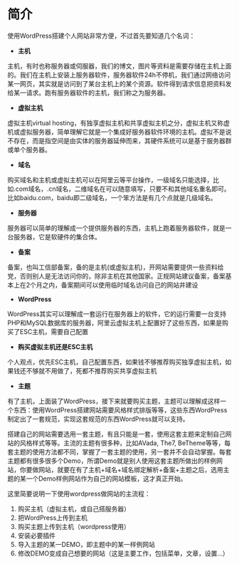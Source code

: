 # 简介

使用WordPress搭建个人网站非常方便，不过首先要知道几个名词：

* **主机**

主机，有时也称服务器或伺服器，我们的博文，图片等资料是需要存储在主机上面的。我们在主机上安装上服务器软件，服务器软件24h不停机，我们通过网络访问某一网页，其实就是访问到了某台主机上的某个资源。软件得到请求信息把资料发给某一请求。跑有服务器软件的主机，我们称之为服务器。

* **虚拟主机**

虚拟主机virtual hosting，有独享虚拟主机和共享虚拟主机之分，虚拟主机又称虚机或虚拟服务器，简单理解它就是一个集成好服务器软件环境的主机。虚拟不是说不存在，而是指空间是由实体的服务器延伸而来，其硬件系统可以是基于服务器群或单个服务器。

* **域名**

购买域名和主机或虚拟主机可以在阿里云等平台操作，一级域名只能选择，比如.com域名，.cn域名，二维域名在可以随意填写，只要不和其他域名重名即可。比如baidu.com，baidu即二级域名，一个笨方法是有几个点就是几级域名。

* **服务器**

服务器可以简单的理解成一个提供服务器的东西，主机上跑着服务器软件，就是一台服务器，它是软硬件的集合体。

* **备案**

备案，也叫工信部备案，备的是主机\(或虚拟主机\)，开网站需要提供一些资料给党，否则别人是无法访问你的，除非主机在其他国家。正规网站建议备案，备案基本上在2个月之内，备案期间可以使用临时域名访问自己的网站并建设

* **WordPress**

WordPress其实可以理解成一套运行在服务器上的软件，它的运行需要一台支持PHP和MySQL数据库的服务器，阿里云虚拟主机上配置好了这些东西，如果是购买了ESC主机，需要自己配置

* **购买虚拟主机还是ESC主机**

个人观点，优先ESC主机，自己配置东西，如果钱不够推荐购买独享虚拟主机，如果钱还不够就不用做了，死都不推荐购买共享虚拟主机

* **主题**

有了主机，上面装了WordPress，接下来就要购买主题，主题可以理解成这样一个东西：使用WordPress搭建网站需要风格样式排版等等，这些东西WordPress制定出了一套规范，实现这套规范的东西WordPress就可以支持。

搭建自己的网站需要选用一套主题，有且只能是一套，使用这套主题来定制自己网站的风格样式等等。主流的主题有很多种，比如AVada, The7, BeTheme等等，每套主题的使用方法都不同，掌握了一套主题的使用，另一套并不会自动掌握。每套主题都有很多很多个Demo，所谓Demo就是别人使用这套主题所做出的样例网站，你要做网站，就要在有了主机+域名+域名绑定解析+备案+主题之后，选用主题的某一个Demo样例网站作为自己的网站模板，这才真正开始。

这里简要说明一下使用wordpress做网站的主流程：

1. 购买主机（虚拟主机，或自己搭服务器）
2. 把WordPress上传到主机
3. 购买主题上传到主机（wordpress使用）
4. 安装必要插件
5. 导入主题的某一DEMO，即主题中的某一样例网站
6. 修改DEMO变成自己想要的网站（这是主要工作，包括菜单，文章，设置...）



